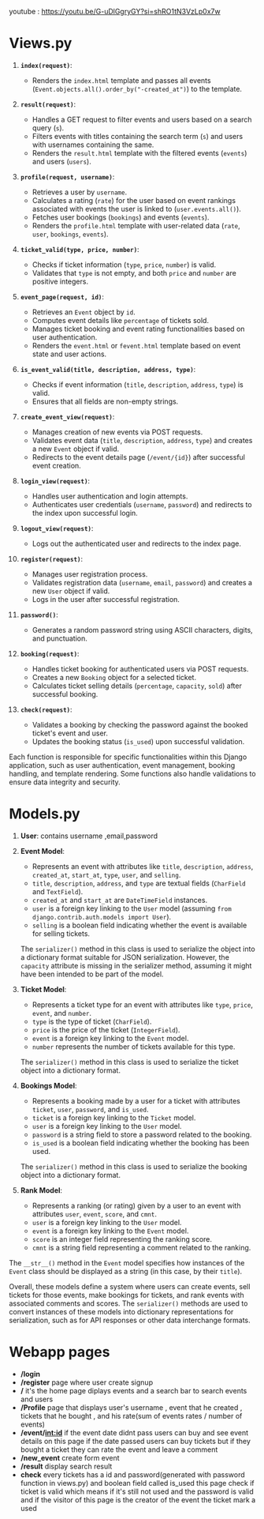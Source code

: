 youtube : https://youtu.be/G-uDlGgryGY?si=shRO1tN3VzLp0x7w

# Views.py 
1. **`index(request)`**:
   - Renders the `index.html` template and passes all events (`Event.objects.all().order_by("-created_at")`) to the template.

2. **`result(request)`**:
   - Handles a GET request to filter events and users based on a search query (`s`). 
   - Filters events with titles containing the search term (`s`) and users with usernames containing the same.
   - Renders the `result.html` template with the filtered events (`events`) and users (`users`).

3. **`profile(request, username)`**:
   - Retrieves a user by `username`.
   - Calculates a rating (`rate`) for the user based on event rankings associated with events the user is linked to (`user.events.all()`).
   - Fetches user bookings (`bookings`) and events (`events`).
   - Renders the `profile.html` template with user-related data (`rate`, `user`, `bookings`, `events`).

4. **`ticket_valid(type, price, number)`**:
   - Checks if ticket information (`type`, `price`, `number`) is valid.
   - Validates that `type` is not empty, and both `price` and `number` are positive integers.

5. **`event_page(request, id)`**:
   - Retrieves an `Event` object by `id`.
   - Computes event details like `percentage` of tickets sold.
   - Manages ticket booking and event rating functionalities based on user authentication.
   - Renders the `event.html` or `fevent.html` template based on event state and user actions.

6. **`is_event_valid(title, description, address, type)`**:
   - Checks if event information (`title`, `description`, `address`, `type`) is valid.
   - Ensures that all fields are non-empty strings.

7. **`create_event_view(request)`**:
   - Manages creation of new events via POST requests.
   - Validates event data (`title`, `description`, `address`, `type`) and creates a new `Event` object if valid.
   - Redirects to the event details page (`/event/{id}`) after successful event creation.

8. **`login_view(request)`**:
   - Handles user authentication and login attempts.
   - Authenticates user credentials (`username`, `password`) and redirects to the index upon successful login.

9. **`logout_view(request)`**:
   - Logs out the authenticated user and redirects to the index page.

10. **`register(request)`**:
    - Manages user registration process.
    - Validates registration data (`username`, `email`, `password`) and creates a new `User` object if valid.
    - Logs in the user after successful registration.

11. **`password()`**:
    - Generates a random password string using ASCII characters, digits, and punctuation.

12. **`booking(request)`**:
    - Handles ticket booking for authenticated users via POST requests.
    - Creates a new `Booking` object for a selected ticket.
    - Calculates ticket selling details (`percentage`, `capacity`, `sold`) after successful booking.

13. **`check(request)`**:
    - Validates a booking by checking the password against the booked ticket's event and user.
    - Updates the booking status (`is_used`) upon successful validation.

Each function is responsible for specific functionalities within this Django application, such as user authentication, event management, booking handling, and template rendering. Some functions also handle validations to ensure data integrity and security.

# Models.py
1. **User**: contains username ,email,password
2. **Event Model**:
   - Represents an event with attributes like `title`, `description`, `address`, `created_at`, `start_at`, `type`, `user`, and `selling`.
   - `title`, `description`, `address`, and `type` are textual fields (`CharField` and `TextField`).
   - `created_at` and `start_at` are `DateTimeField` instances.
   - `user` is a foreign key linking to the `User` model (assuming `from django.contrib.auth.models import User`).
   - `selling` is a boolean field indicating whether the event is available for selling tickets.

   The `serializer()` method in this class is used to serialize the object into a dictionary format suitable for JSON serialization. However, the `capacity` attribute is missing in the serializer method, assuming it might have been intended to be part of the model.

3. **Ticket Model**:
   - Represents a ticket type for an event with attributes like `type`, `price`, `event`, and `number`.
   - `type` is the type of ticket (`CharField`).
   - `price` is the price of the ticket (`IntegerField`).
   - `event` is a foreign key linking to the `Event` model.
   - `number` represents the number of tickets available for this type.

   The `serializer()` method in this class is used to serialize the ticket object into a dictionary format.

4. **Bookings Model**:
   - Represents a booking made by a user for a ticket with attributes `ticket`, `user`, `password`, and `is_used`.
   - `ticket` is a foreign key linking to the `Ticket` model.
   - `user` is a foreign key linking to the `User` model.
   - `password` is a string field to store a password related to the booking.
   - `is_used` is a boolean field indicating whether the booking has been used.

   The `serializer()` method in this class is used to serialize the booking object into a dictionary format.

5. **Rank Model**:
   - Represents a ranking (or rating) given by a user to an event with attributes `user`, `event`, `score`, and `cmnt`.
   - `user` is a foreign key linking to the `User` model.
   - `event` is a foreign key linking to the `Event` model.
   - `score` is an integer field representing the ranking score.
   - `cmnt` is a string field representing a comment related to the ranking.

The `__str__()` method in the `Event` model specifies how instances of the `Event` class should be displayed as a string (in this case, by their `title`).

Overall, these models define a system where users can create events, sell tickets for those events, make bookings for tickets, and rank events with associated comments and scores. The 
`serializer()` methods are used to convert instances of these models into dictionary representations for serialization, such as for API responses or other data interchange formats.

# Webapp pages
* **/login**
* **/register** page where user create signup
* **/** it's the home page diplays events and a search bar to search events and users
* **/Profile** page that displays user's username , event that he created , tickets that he bought , and his rate(sum of events rates / number of events) 
* **/event/<int:id>** if the event date didnt pass users can buy and see event details on this page
  if the date passed users can buy tickets but  if they bought a ticket they can rate the event and leave a comment
* **/new_event** create form event
* **/result** display search result
* **check** every tickets has a id and password(generated with password function in views.py) and boolean field called is_used
  this page check if ticket is valid which means if it's still not used and the password is valid and if the visitor of this page is the creator of the event
  the ticket mark a used
